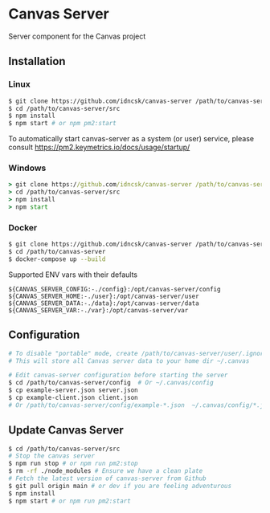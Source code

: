 # Canvas Server

Server component for the Canvas project

## Installation

### Linux

```bash
$ git clone https://github.com/idncsk/canvas-server /path/to/canvas-server
$ cd /path/to/canvas-server/src
$ npm install
$ npm start # or npm pm2:start
```

To automatically start canvas-server as a system (or user) service, please consult https://pm2.keymetrics.io/docs/usage/startup/

### Windows

```cmd
> git clone https://github.com/idncsk/canvas-server /path/to/canvas-server
> cd /path/to/canvas-server/src
> npm install
> npm start
```

### Docker

```bash
$ git clone https://github.com/idncsk/canvas-server /path/to/canvas-server
$ cd /path/to/canvas-server
$ docker-compose up --build
```

Supported ENV vars with their defaults
```
${CANVAS_SERVER_CONFIG:-./config}:/opt/canvas-server/config
${CANVAS_SERVER_HOME:-./user}:/opt/canvas-server/user
${CANVAS_SERVER_DATA:-./data}:/opt/canvas-server/data
${CANVAS_SERVER_VAR:-./var}:/opt/canvas-server/var
```

## Configuration

```bash
# To disable "portable" mode, create /path/to/canvas-server/user/.ignore
# This will store all Canvas server data to your home dir ~/.canvas

# Edit canvas-server configuration before starting the server
$ cd /path/to/canvas-server/config  # Or ~/.canvas/config
$ cp example-server.json server.json 
$ cp example-client.json client.json
# Or /path/to/canvas-server/config/example-*.json  ~/.canvas/config/*.json
```

## Update Canvas Server

```bash
$ cd /path/to/canvas-server/src
# Stop the canvas server
$ npm run stop # or npm run pm2:stop
$ rm -rf ./node_modules # Ensure we have a clean plate
# Fetch the latest version of canvas-server from Github
$ git pull origin main # or dev if you are feeling adventurous
$ npm install
$ npm start # or npm run pm2:start
```
